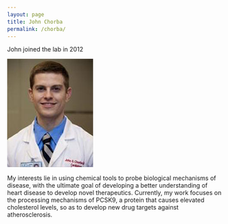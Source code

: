 ```yaml
---
layout: page
title: John Chorba
permalink: /chorba/
---
```

John joined the lab in 2012

![john pic](../img/chorba.jpg)



My interests lie in using chemical tools to probe biological mechanisms of disease, with the ultimate goal of developing a better understanding of heart disease to develop novel therapeutics. Currently, my work focuses on the processing mechanisms of PCSK9, a protein that causes elevated cholesterol levels, so as to develop new drug targets against atherosclerosis.